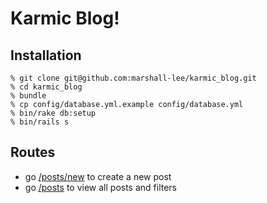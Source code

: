 # Karmic Blog!

## Installation

    % git clone git@github.com:marshall-lee/karmic_blog.git
    % cd karmic_blog
    % bundle
    % cp config/database.yml.example config/database.yml
    % bin/rake db:setup
    % bin/rails s

## Routes
* go [/posts/new](http://localhost:3000/posts/new) to create a new post
* go [/posts](http://localhost:3000/posts) to view all posts and filters
